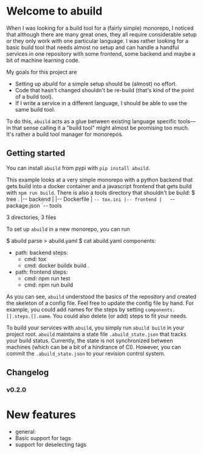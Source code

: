 # Welcome to abuild

When I was looking for a build tool for a (fairly simple) monorepo, I noticed
that although there are many great ones, they all require considerable setup or
they only work with one particular language. I was rather looking for a basic build tool
that needs almost no setup and can handle a handful services in one repository
with some frontend, some backend and maybe a bit of machine learning code.

My goals for this project are
- Setting up abuild for a simple setup should be (almost) no effort.
- Code that hasn't changed shouldn't be re-build (that's kind of the point of a build tool).
- If I write a service in a different language, I should be able to use the same build tool.

To do this, `abuild` acts as a glue between existing language specific tools&mdash;in that
sense calling it a "build tool" might almost be promising too much. It's rather a build tool
manager for monorepos.

<!--
Here is some code to setup the repository so that I can use cram tests
  $ mkdir backend
  $ touch backend/tox.ini
  $ touch backend/Dockerfile
  $ mkdir frontend
  $ echo '{"scripts": {"test": "fake", "build": "fake"}}' > frontend/package.json
  $ mkdir tools
-->

## Getting started

You can install `abuild` from pypi with `pip install abuild`.

This example looks at a very simple monorepo with a python backend that gets build into a docker container and a javascript frontend that gets build with `npm run build`. There is also a tools directory that shouldn't be build:
  $ tree
  .
  |-- backend
  |   |-- Dockerfile
  |   `-- tox.ini
  |-- frontend
  |   `-- package.json
  `-- tools
  
  3 directories, 3 files

To set up `abuild` in a new monorepo, you can run

  $ abuild parse > abuild.yaml
  $ cat abuild.yaml
  components:
  - path: backend
    steps:
    - cmd: tox
    - cmd: docker buildx build .
  - path: frontend
    steps:
    - cmd: npm run test
    - cmd: npm run build
  

As you can see, `abuild` understood the basics of the repository and created the skeleton of a config file. Feel free to update the config file by hand. For example, you could add names for the steps by setting `components.[].steps.[].name`. You could also delete (or add) steps to fit your needs.

To build your services with `abuild`, you simply run `abuild build` in your project root. `abuild` maintains a state file `.abuild_state.json` that tracks your build status. Currently, the state is not synchronized between machines (which can be a bit of a hindrance of CI). However, you can commit the `.abuild_state.json` to your revision control system.

## Changelog

### v0.2.0
# New features
- general:
 - Basic support for tags
 - support for deselecting tags
